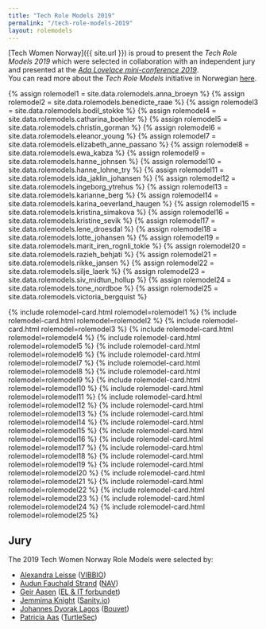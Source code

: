 ```yaml
---
title: "Tech Role Models 2019"
permalink: "/tech-role-models-2019"
layout: rolemodels
---
```


[Tech Women Norway]({{ site.url }}) is proud to present the _Tech Role Models 2019_ which were selected in collaboration with an independent jury and presented at the [_Ada Lovelace mini-conference 2019_](/ada-lovelace-day-2019.html).  
You can read more about the _Tech Role Models_ initiative in Norwegian [here](https://www.digi.no/artikler/patricia-aas-arrangerer-pris-for-kvinner-som-faktisk-jobber-i-it/471216).

{% assign rolemodel1 = site.data.rolemodels.anna_broeyn %}
{% assign rolemodel2 = site.data.rolemodels.benedicte_raae %}
{% assign rolemodel3 = site.data.rolemodels.bodil_stokke %}
{% assign rolemodel4 = site.data.rolemodels.catharina_boehler %}
{% assign rolemodel5 = site.data.rolemodels.christin_gorman %}
{% assign rolemodel6 = site.data.rolemodels.eleanor_young %}
{% assign rolemodel7 = site.data.rolemodels.elizabeth_anne_passano %}
{% assign rolemodel8 = site.data.rolemodels.ewa_kabza %}
{% assign rolemodel9 = site.data.rolemodels.hanne_johnsen %}
{% assign rolemodel10 = site.data.rolemodels.hanne_lohne_try %}
{% assign rolemodel11 = site.data.rolemodels.ida_jaklin_johansen %}
{% assign rolemodel12 = site.data.rolemodels.ingeborg_ytrehus %}
{% assign rolemodel13 = site.data.rolemodels.karianne_berg %}
{% assign rolemodel14 = site.data.rolemodels.karina_oeverland_haugen %}
{% assign rolemodel15 = site.data.rolemodels.kristina_simakova %}
{% assign rolemodel16 = site.data.rolemodels.kristine_sevik %}
{% assign rolemodel17 = site.data.rolemodels.lene_droesdal %}
{% assign rolemodel18 = site.data.rolemodels.lotte_johansen %}
{% assign rolemodel19 = site.data.rolemodels.marit_iren_rognli_tokle %}
{% assign rolemodel20 = site.data.rolemodels.razieh_behjati %}
{% assign rolemodel21 = site.data.rolemodels.rikke_jansen %}
{% assign rolemodel22 = site.data.rolemodels.silje_laerk %}
{% assign rolemodel23 = site.data.rolemodels.siv_midtun_hollup %}
{% assign rolemodel24 = site.data.rolemodels.tone_nordboe %}
{% assign rolemodel25 = site.data.rolemodels.victoria_bergquist %}

<div class="role-models">

{% include rolemodel-card.html rolemodel=rolemodel1 %}
{% include rolemodel-card.html rolemodel=rolemodel2 %}
{% include rolemodel-card.html rolemodel=rolemodel3 %}
{% include rolemodel-card.html rolemodel=rolemodel4 %}
{% include rolemodel-card.html rolemodel=rolemodel5 %}
{% include rolemodel-card.html rolemodel=rolemodel6 %}
{% include rolemodel-card.html rolemodel=rolemodel7 %}
{% include rolemodel-card.html rolemodel=rolemodel8 %}
{% include rolemodel-card.html rolemodel=rolemodel9 %}
{% include rolemodel-card.html rolemodel=rolemodel10 %}
{% include rolemodel-card.html rolemodel=rolemodel11 %}
{% include rolemodel-card.html rolemodel=rolemodel12 %}
{% include rolemodel-card.html rolemodel=rolemodel13 %}
{% include rolemodel-card.html rolemodel=rolemodel14 %}
{% include rolemodel-card.html rolemodel=rolemodel15 %}
{% include rolemodel-card.html rolemodel=rolemodel16 %}
{% include rolemodel-card.html rolemodel=rolemodel17 %}
{% include rolemodel-card.html rolemodel=rolemodel18 %}
{% include rolemodel-card.html rolemodel=rolemodel19 %}
{% include rolemodel-card.html rolemodel=rolemodel20 %}
{% include rolemodel-card.html rolemodel=rolemodel21 %}
{% include rolemodel-card.html rolemodel=rolemodel22 %}
{% include rolemodel-card.html rolemodel=rolemodel23 %}
{% include rolemodel-card.html rolemodel=rolemodel24 %}
{% include rolemodel-card.html rolemodel=rolemodel25 %}

</div>

## Jury

The 2019 Tech Women Norway Role Models were selected by:

- [Alexandra Leisse](https://twitter.com/troubalex) ([VIBBIO](https://www.vibbio.com/))
- [Audun Fauchald Strand](https://twitter.com/audunstrand) ([NAV](https://www.nav.no/))
- [Geir Aasen](https://twitter.com/geiraasen) ([EL & IT forbundet](https://elogit.no/))
- [Jemmima Knight](https://twitter.com/jemm1ma) ([Sanity.io](https://www.sanity.io/))
- [Johannes Dvorak Lagos](https://twitter.com/johanneslagos) ([Bouvet](https://www.bouvet.no/))
- [Patricia Aas](https://twitter.com/pati_gallardo) ([TurtleSec](https://turtlesec.no/))
